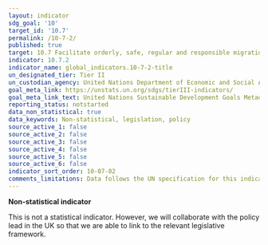 ```yaml
---
layout: indicator
sdg_goal: '10'
target_id: '10.7'
permalink: /10-7-2/
published: true
target: 10.7 Facilitate orderly, safe, regular and responsible migration and mobility of people, including through the implementation of planned and well-managed migration policies
indicator: 10.7.2
indicator_name: global_indicators.10-7-2-title
un_designated_tier: Tier II
un_custodian_agency: United Nations Department of Economic and Social Affairs (DESA), International Organization for Migration (IOM)
goal_meta_link: https://unstats.un.org/sdgs/tierIII-indicators/
goal_meta_link_text: United Nations Sustainable Development Goals Metadata (PDF 4.0 MB)
reporting_status: notstarted
data_non_statistical: true
data_keywords: Non-statistical, legislation, policy
source_active_1: false
source_active_2: false
source_active_3: false
source_active_4: false
source_active_5: false
source_active_6: false
indicator_sort_order: 10-07-02
comments_limitations: Data follows the UN specification for this indicator. 
---
```

**Non-statistical indicator**

This is not a statistical indicator. However, we will collaborate with the policy lead in the UK so that we are able to link to the relevant legislative framework.<br><br>
